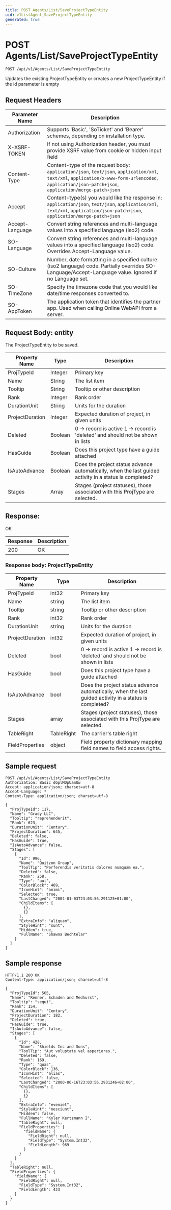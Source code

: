 ```yaml
---
title: POST Agents/List/SaveProjectTypeEntity
uid: v1ListAgent_SaveProjectTypeEntity
generated: true
---
```


# POST Agents/List/SaveProjectTypeEntity

```http
POST /api/v1/Agents/List/SaveProjectTypeEntity
```

Updates the existing ProjectTypeEntity or creates a new ProjectTypeEntity if the id parameter is empty








## Request Headers

| Parameter Name | Description |
|----------------|-------------|
| Authorization  | Supports 'Basic', 'SoTicket' and 'Bearer' schemes, depending on installation type. |
| X-XSRF-TOKEN   | If not using Authorization header, you must provide XSRF value from cookie or hidden input field |
| Content-Type | Content-type of the request body: `application/json`, `text/json`, `application/xml`, `text/xml`, `application/x-www-form-urlencoded`, `application/json-patch+json`, `application/merge-patch+json` |
| Accept         | Content-type(s) you would like the response in: `application/json`, `text/json`, `application/xml`, `text/xml`, `application/json-patch+json`, `application/merge-patch+json` |
| Accept-Language | Convert string references and multi-language values into a specified language (iso2) code. |
| SO-Language | Convert string references and multi-language values into a specified language (iso2) code. Overrides Accept-Language value. |
| SO-Culture | Number, date formatting in a specified culture (iso2 language) code. Partially overrides SO-Language/Accept-Language value. Ignored if no Language set. |
| SO-TimeZone | Specify the timezone code that you would like date/time responses converted to. |
| SO-AppToken | The application token that identifies the partner app. Used when calling Online WebAPI from a server. |

## Request Body: entity 

The ProjectTypeEntity to be saved. 

| Property Name | Type |  Description |
|----------------|------|--------------|
| ProjTypeId | Integer | Primary key |
| Name | String | The list item |
| Tooltip | String | Tooltip or other description |
| Rank | Integer | Rank order |
| DurationUnit | String | Units for the duration |
| ProjectDuration | Integer | Expected duration of project, in given units |
| Deleted | Boolean | 0 -&gt; record is active 1 -&gt; record is 'deleted' and should not be shown in lists |
| HasGuide | Boolean | Does this project type have a guide attached |
| IsAutoAdvance | Boolean | Does the project status advance automatically, when the last guided activity in a status is completed? |
| Stages | Array | Stages (project statuses), those associated with this ProjType are selected. |

## Response:

OK

| Response | Description |
|----------------|-------------|
| 200 | OK |

### Response body: ProjectTypeEntity

| Property Name | Type |  Description |
|----------------|------|--------------|
| ProjTypeId | int32 | Primary key |
| Name | string | The list item |
| Tooltip | string | Tooltip or other description |
| Rank | int32 | Rank order |
| DurationUnit | string | Units for the duration |
| ProjectDuration | int32 | Expected duration of project, in given units |
| Deleted | bool | 0 -&gt; record is active 1 -&gt; record is 'deleted' and should not be shown in lists |
| HasGuide | bool | Does this project type have a guide attached |
| IsAutoAdvance | bool | Does the project status advance automatically, when the last guided activity in a status is completed? |
| Stages | array | Stages (project statuses), those associated with this ProjType are selected. |
| TableRight | TableRight | The carrier's table right |
| FieldProperties | object | Field property dictionary mapping field names to field access rights. |

## Sample request

```http!
POST /api/v1/Agents/List/SaveProjectTypeEntity
Authorization: Basic dGplMDpUamUw
Accept: application/json; charset=utf-8
Accept-Language: *
Content-Type: application/json; charset=utf-8

{
  "ProjTypeId": 117,
  "Name": "Grady LLC",
  "Tooltip": "reprehenderit",
  "Rank": 623,
  "DurationUnit": "Century",
  "ProjectDuration": 645,
  "Deleted": false,
  "HasGuide": true,
  "IsAutoAdvance": false,
  "Stages": [
    {
      "Id": 996,
      "Name": "Quitzon Group",
      "ToolTip": "Perferendis veritatis dolores numquam ea.",
      "Deleted": false,
      "Rank": 258,
      "Type": "aut",
      "ColorBlock": 469,
      "IconHint": "animi",
      "Selected": true,
      "LastChanged": "2004-01-03T23:03:56.291125+01:00",
      "ChildItems": [
        {},
        {}
      ],
      "ExtraInfo": "aliquam",
      "StyleHint": "sunt",
      "Hidden": true,
      "FullName": "Shawna Bechtelar"
    }
  ]
}
```

## Sample response

```http_
HTTP/1.1 200 OK
Content-Type: application/json; charset=utf-8

{
  "ProjTypeId": 565,
  "Name": "Renner, Schaden and Medhurst",
  "Tooltip": "sequi",
  "Rank": 154,
  "DurationUnit": "Century",
  "ProjectDuration": 182,
  "Deleted": true,
  "HasGuide": true,
  "IsAutoAdvance": false,
  "Stages": [
    {
      "Id": 428,
      "Name": "Shields Inc and Sons",
      "ToolTip": "Aut voluptate vel asperiores.",
      "Deleted": false,
      "Rank": 169,
      "Type": "quas",
      "ColorBlock": 136,
      "IconHint": "alias",
      "Selected": false,
      "LastChanged": "2000-06-16T23:03:56.2931246+02:00",
      "ChildItems": [
        {},
        {}
      ],
      "ExtraInfo": "eveniet",
      "StyleHint": "nesciunt",
      "Hidden": false,
      "FullName": "Kyler Kertzmann I",
      "TableRight": null,
      "FieldProperties": {
        "fieldName": {
          "FieldRight": null,
          "FieldType": "System.Int32",
          "FieldLength": 969
        }
      }
    }
  ],
  "TableRight": null,
  "FieldProperties": {
    "fieldName": {
      "FieldRight": null,
      "FieldType": "System.Int32",
      "FieldLength": 423
    }
  }
}
```